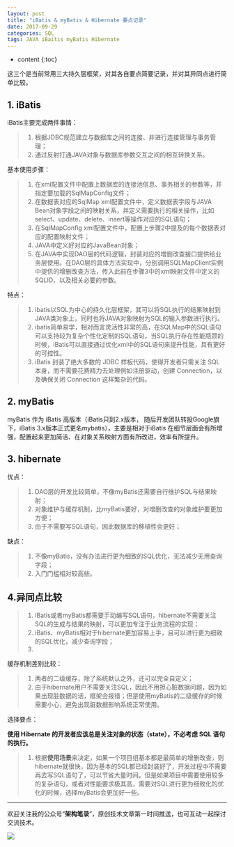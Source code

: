 ```yaml
---
layout: post
title: "iBatis & myBatis & Hibernate 要点记录"
date: 2017-09-29
categories: SQL
tags: JAVA iBaitis myBatis Hibernate
---
```


* content
{:toc}


这三个是当前常用三大持久层框架，对其各自要点简要记录，并对其异同点进行简单比较。




## 1. iBatis

iBatis主要完成两件事情：
> 1. 根据JDBC规范建立与数据库之间的连接、并进行连接管理与事务管理；
> 2. 通过反射打通JAVA对象与数据库参数交互之间的相互转换关系。

基本使用步骤：
> 1. 在xml配置文件中配置上数据库的连接池信息、事务相关的参数等，并指定要加载的SqlMapConfig文件；
> 2. 在数据表对应的SqlMap xml配置文件中，定义数据表字段与JAVA Bean对象字段之间的映射关系，并定义需要执行的相关操作，比如select、update、delete、insert等操作对应的SQL语句；
> 3. 在SqlMapConfig xml配置文件中，配置上步骤2中提及的每个数据表对应的配置映射文件；
> 4. JAVA中定义好对应的JavaBean对象；
> 5. 在JAVA中实现DAO层的代码逻辑，封装对应的增删改查接口提供给业务层使用。在DAO层的具体方法实现中，分别调用SQLMapClient实例中提供的增删改查方法，传入此前在步骤3中的xml映射文件中定义的SQLID，以及相关必要的参数。

特点：
> 1. ibatis以SQL为中心的持久化层框架，其可以将SQL执行的结果映射到JAVA类对象上，同时也将JAVA对象映射为SQL的输入参数进行执行。
> 2. ibatis简单易学，相对而言灵活性非常的高，在SQLMap中的SQL语句可以支持较为复杂个性化定制的SQL语句，当SQL执行存在性能瓶颈的时候，iBatis可以直接通过优化xml中的SQL语句来提升性能，具有更好的可控性。
> 3. iBatis 封装了绝大多数的 JDBC 样板代码，使得开发者只需关注 SQL 本身，而不需要花费精力去处理例如注册驱动，创建 Connection，以及确保关闭 Connection 这样繁杂的代码。


## 2. myBatis

myBatis 作为 iBatis 高版本（iBatis只到2.x版本， 随后开发团队转投Google旗下，iBatis 3.x版本正式更名mybatis），主要是相对于iBatis 在细节层面会有所增强，配置起来更加简洁、在对象关系映射方面有所改进，效率有所提升。


## 3. hibernate

优点：
> 1. DAO层的开发比较简单，不像myBatis还需要自行维护SQL与结果映射；
> 2. 对象维护与缓存机制，比myBatis要好，对增删改查的对象维护要更加方便；
> 3. 由于不需要写SQL语句，因此数据库的移植性会更好；

缺点：
> 1. 不像myBatis，没有办法进行更为细致的SQL优化，无法减少无用查询字段；
> 2. 入门门槛相对较高些。



## 4.异同点比较

> 1. iBatis或者myBatis都需要手动编写SQL语句，hibernate不需要关注SQL的生成与结果的映射，可以更加专注于业务流程的实现；
> 2. iBatis、myBatis相对于hibernate更加容易上手，且可以进行更为细致的SQL优化，减少查询字段；
> 3. 

缓存机制差别比较：
> 1. 两者的二级缓存，除了系统默认之外，还可以完全自定义；
> 2. 由于hibernate用户不需要关注SQL，因此不用担心脏数据问题，因为如果出现脏数据的话，框架会报错；但是使用myBatis的二级缓存的时候需要小心，避免出现脏数据影响系统正常使用。

选择要点：

**使用 Hibernate 的开发者应该总是关注对象的状态（state），不必考虑 SQL 语句的执行。**

> 1. 根据**使用场景**来决定，如果一个项目组基本都是最简单的增删改查，则hibernate就很快，因为基本的SQL都已经封装好了，开发过程中不需要再去写SQL语句了，可以节省大量时间。但是如果项目中需要使用较多的复杂语句，或者对性能要求极其高，需要对SQL进行更为细致化的优化的时候，选择myBatis会更加好一些。


---

欢迎关注我的公众号“**架构笔录**”，原创技术文章第一时间推送，也可互动一起探讨交流技术。

![](https://raw.githubusercontent.com/veezean/pic_assets/master/assets/comm_pics/contact/gongzhonghao.png)